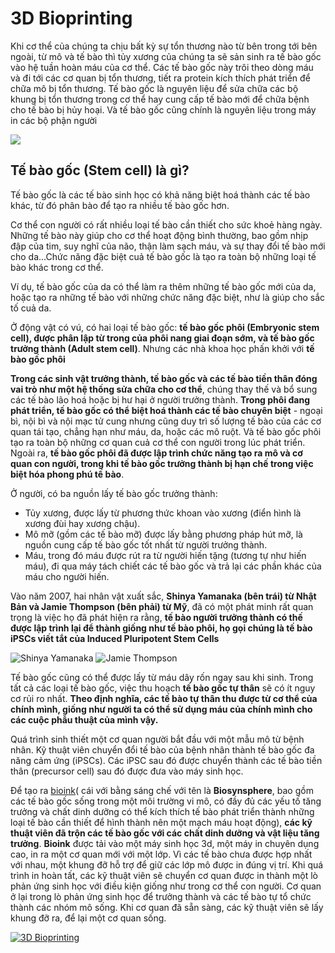 # 3D Bioprinting

Khi cơ thể của chúng ta chịu bất kỳ sự tổn thương nào từ bên trong tới bên ngoài, từ mô và tế bào thì tủy xương của chúng ta sẽ sản sinh ra tế bào gốc vào hệ tuần hoàn máu của cơ thể. Các tế bào gốc này trôi theo dòng máu và đi tới các cơ quan bị tổn thương, tiết ra protein kích thích phát triển để chữa mô bị tổn thương. Tế bào gốc là nguyên liệu để sửa chữa các bộ khung bị tổn thương trong cơ thể hay cung cấp tế bào mới để chữa bệnh cho tế bào bị hủy hoại. Và tế bào gốc cũng chính là nguyên liệu trong máy in các bộ phận người

![](https://www.explainingthefuture.com/images/bioprinter_500x360.jpg)

## Tế bào gốc (Stem cell) là gì?
Tế bào gốc là các tế bào sinh học có khả năng biệt hoá thành các tế bào khác, từ đó phân bào để tạo ra nhiều tế bào gốc hơn.

Cơ thể con người có rất nhiều loại tế bào cần thiết cho sức khoẻ hàng ngày. Những tế bào này giúp cho cơ thể hoạt động bình thường, bao gồm nhịp đập của tim, suy nghĩ của não, thận làm sạch máu, và sự thay đổi tế bào mới cho da…Chức năng đặc biệt cuả tế bào gốc là tạo ra toàn bộ những loại tế bào khác trong cơ thể. 

Ví dụ, tế bào gốc của da có thể làm ra thêm những tế bào gốc mới của da, hoặc tạo ra những tế bào với những chức năng đặc biệt, như là giúp cho sắc tố cuả da.

Ở động vật có vú, có hai loại tế bào gốc: **tế bào gốc phôi (Embryonic stem cell), được phân lập từ trong của phôi nang giai đoạn sớm, và tế bào gốc trưởng thành (Adult stem cell)**. Nhưng các nhà khoa học phấn khởi với **tế bào gốc phôi**

**Trong các sinh vật trưởng thành, tế bào gốc và các tế bào tiền thân đóng vai trò như một hệ thống sửa chữa cho cơ thể**, chúng thay thế và bổ sung các tế bào lão hoá hoặc bị hư hại ở người trưởng thành. **Trong phôi đang phát triển, tế bào gốc có thể biệt hoá thành các tế bào chuyên biệt** - ngoại bì, nội bì và nội mạc tử cung nhưng cũng duy trì số lượng tế bào của các cơ quan tái tạo, chẳng hạn như máu, da, hoặc các mô ruột. Và tế bào gốc phôi tạo ra toàn bộ những cơ quan cuả cơ thể con người trong lúc phát triển. Ngoài ra, **tế bào gốc phôi đã được lập trình chức năng tạo ra mô và cơ quan con người, trong khi tế bào gốc trưởng thành bị hạn chế trong việc biệt hóa phong phú tế bào**.

Ở người, có ba nguồn lấy tế bào gốc trưởng thành:
+ Tủy xương, được lấy từ phương thức khoan vào xương (điển hình là xương đùi hay xương chậu).
+ Mô mỡ (gồm các tế bào mỡ) được lấy bằng phương pháp hút mỡ, là nguồn cung cấp tế bào gốc tốt nhất từ người trưởng thành.
+ Máu, trong đó máu được rút ra từ người hiến tặng (tương tự như hiến máu), đi qua máy tách chiết các tế bào gốc và trả lại các phần khác của máu cho người hiến.

Vào năm 2007, hai nhân vật xuất sắc, **Shinya Yamanaka (bên trái) từ Nhật Bản và Jamie Thompson (bên phải) từ Mỹ**, đã có một phát minh rất quan trọng là việc họ đã phát hiện ra rằng, **tế bào người trưởng thành có thế được lập trình lại để thành giống như tế bào phôi, họ gọi chúng là tế bào iPSCs viết tắt của Induced Pluripotent Stem Cells**

![Shinya Yamanaka](https://taf.fi/wp-content/uploads/2014/05/YAMANAKA_011Aki-Pekka_Sinikoski_web-320x320.jpg)   ![Jamie Thompson](https://www.stemcell.ucsb.edu/sites/www.stemcell.ucsb.edu/files/styles/page/public/people/thomson.jpg)

Tế bào gốc cũng có thể được lấy từ máu dây rốn ngay sau khi sinh. Trong tất cả các loại tế bào gốc, việc thu hoạch **tế bào gốc tự thân** sẽ có ít nguy cơ rủi ro nhất. **Theo định nghĩa, các tế bào tự thân thu được từ cơ thể của chính mình, giống như người ta có thể sử dụng máu của chính mình cho các cuộc phẫu thuật của mình vậy.**

Quá trình sinh thiết một cơ quan người bắt đầu với một mẫu mô từ bệnh nhân. Kỹ thuật viên chuyển đổi tế bào của bệnh nhân thành tế bào gốc đa năng cảm ứng (iPSCs). Các iPSC sau đó được chuyển thành các tế bào tiền thân (precursor cell) sau đó được đưa vào máy sinh học.

Để tạo ra [bioink](https://en.wikipedia.org/wiki/Bio-ink)( cái với bằng sáng chế với tên là **Biosynsphere**, bao gồm các tế bào gốc sống trong một môi trường vi mô, có đầy đủ các yếu tố tăng trưởng và chất dinh dưỡng có thể kích thích tế bào phát triển thành những loại tế bào cần thiết để hình thành nên một mạch máu hoạt động), **các kỹ thuật viên đã trộn các tế bào gốc với các chất dinh dưỡng và vật liệu tăng trưởng**. **Bioink** được tải vào một máy sinh học 3d, một máy in chuyên dụng cao, in ra một cơ quan mới với một lớp. Vì các tế bào chưa được hợp nhất với nhau, một khung đỡ hỗ trợ để giữ các lớp mô được in đúng vị trí. Khi quá trình in hoàn tất, các kỹ thuật viên sẽ chuyển cơ quan được in thành một lò phản ứng sinh học với điều kiện giống như trong cơ thể con người. Cơ quan ở lại trong lò phản ứng sinh học để trưởng thành và các tế bào tự tổ chức thành các nhóm mô sống. Khi cơ quan đã sẵn sàng, các kỹ thuật viên sẽ lấy khung đỡ ra, để lại một cơ quan sống.

[![3D Bioprinting](https://lh3.googleusercontent.com/XF1lHmzIIzLsWDKCzlDyqp2AYUQBbAexHfVyC3f3xtf1dFQBFaWc86KqBBDlGzbMpNETPuti53fk1R4mDVzsRK4CyUF6YDxWYFiYPmfy8OWdCHBkv7WyQFxS0dDSMS6wiuImbiqWusGXOeig_Oa3IbtkkVy3XcBcCKxRELEMgpA2qwyDDJMXNWNV9ejh-OegfJhMxW65SAPDJ4oQOns60X3nMUOb3zIaXWS8maQ08aQK3vjrhLrQ87UWydzyhUztmVFC5KkXvsns0X2gO5XOlfEsIUPKD5ryf7kRSGgcMpginz_Klyq59uQ5GvTgTGxDdSNg0IyhI6g7OySi8nVeMT1HGhOPKDRnw3cAoOE14otMKD-9wtY3fmhvABsd6Vf0BOHAtHl0T86gAlRZoeV74Zpo_B-LIPLPnj_kI4WyH5xmTPLWjWzvcP75hmJPpXt4AE716lwf8FZ1BJj_wZOp1Q-JQrOHLA7ecStaDsPUIv8s0yDA_y_eHM-wNn2Y5H6_yes2xkngUM3wKWTFebLgBhqelGxnd5demqCRDo_dSUr0NHWElU9IkzdFjj6clFrhAIBJKa9jicAfbrVy4dWLJGSuncAnX_eiqaJZsKzLttMvo4cGWg4aSeNC0_b6yxeGbfI865V9MVv0yDQBb_VyIpW7RzDVpk_1y9AczfJHjj0e_lnLkv0gNWxtLPWZ3_S_wNl9eqdbIMMRcu64Cg=w663-h360-no)](https://youtu.be/FzBKmGERhus)

